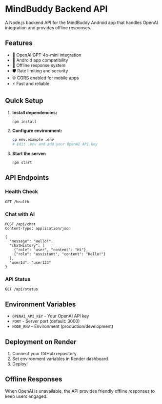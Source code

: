 # MindBuddy Backend API

A Node.js backend API for the MindBuddy Android app that handles OpenAI integration and provides offline responses.

## Features

- 🤖 OpenAI GPT-4o-mini integration
- 📱 Android app compatibility
- 🔄 Offline response system
- 🛡️ Rate limiting and security
- 🌐 CORS enabled for mobile apps
- ⚡ Fast and reliable

## Quick Setup

1. **Install dependencies:**
   ```bash
   npm install
   ```

2. **Configure environment:**
   ```bash
   cp env.example .env
   # Edit .env and add your OpenAI API key
   ```

3. **Start the server:**
   ```bash
   npm start
   ```

## API Endpoints

### Health Check
```
GET /health
```

### Chat with AI
```
POST /api/chat
Content-Type: application/json

{
  "message": "Hello!",
  "chatHistory": [
    {"role": "user", "content": "Hi"},
    {"role": "assistant", "content": "Hello!"}
  ],
  "userId": "user123"
}
```

### API Status
```
GET /api/status
```

## Environment Variables

- `OPENAI_API_KEY` - Your OpenAI API key
- `PORT` - Server port (default: 3000)
- `NODE_ENV` - Environment (production/development)

## Deployment on Render

1. Connect your GitHub repository
2. Set environment variables in Render dashboard
3. Deploy!

## Offline Responses

When OpenAI is unavailable, the API provides friendly offline responses to keep users engaged.
